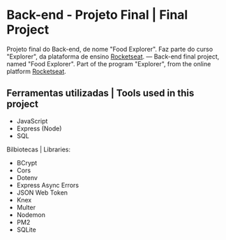 # Back-end - Projeto Final | Final Project

Projeto final do Back-end, de nome "Food Explorer". Faz parte do curso "Explorer", da plataforma de ensino [Rocketseat](https://rocketseat.com.br/).
—
Back-end final project, named "Food Explorer". Part of the program "Explorer", from the online platform [Rocketseat](https://rocketseat.com.br/).


## Ferramentas utilizadas | Tools used in this project

- JavaScript
- Express (Node)
- SQL

Bilbiotecas | Libraries:
- BCrypt
- Cors
- Dotenv
- Express Async Errors
- JSON Web Token
- Knex
- Multer
- Nodemon
- PM2
- SQLite
